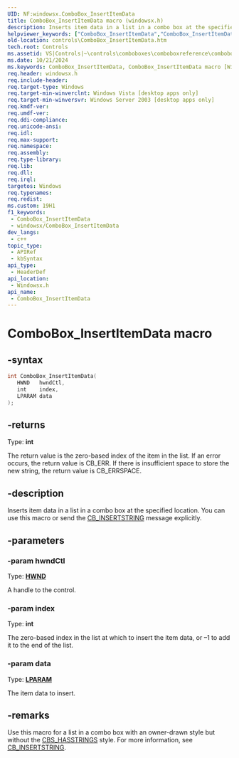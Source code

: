 ```yaml
---
UID: NF:windowsx.ComboBox_InsertItemData
title: ComboBox_InsertItemData macro (windowsx.h)
description: Inserts item data in a list in a combo box at the specified location. You can use this macro or send the CB_INSERTSTRING message explicitly.
helpviewer_keywords: ["ComboBox_InsertItemData","ComboBox_InsertItemData macro [Windows Controls]","_win32_ComboBox_InsertItemData","_win32_ComboBox_InsertItemData_cpp","controls.ComboBox_InsertItemData","controls._win32_ComboBox_InsertItemData","windowsx/ComboBox_InsertItemData"]
old-location: controls\ComboBox_InsertItemData.htm
tech.root: Controls
ms.assetid: VS|Controls|~\controls\comboboxes\comboboxreference\comboboxmacros\combobox_insertitemdata.htm
ms.date: 10/21/2024
ms.keywords: ComboBox_InsertItemData, ComboBox_InsertItemData macro [Windows Controls], _win32_ComboBox_InsertItemData, _win32_ComboBox_InsertItemData_cpp, controls.ComboBox_InsertItemData, controls._win32_ComboBox_InsertItemData, windowsx/ComboBox_InsertItemData
req.header: windowsx.h
req.include-header: 
req.target-type: Windows
req.target-min-winverclnt: Windows Vista [desktop apps only]
req.target-min-winversvr: Windows Server 2003 [desktop apps only]
req.kmdf-ver: 
req.umdf-ver: 
req.ddi-compliance: 
req.unicode-ansi: 
req.idl: 
req.max-support: 
req.namespace: 
req.assembly: 
req.type-library: 
req.lib: 
req.dll: 
req.irql: 
targetos: Windows
req.typenames: 
req.redist: 
ms.custom: 19H1
f1_keywords:
 - ComboBox_InsertItemData
 - windowsx/ComboBox_InsertItemData
dev_langs:
 - c++
topic_type:
 - APIRef
 - kbSyntax
api_type:
 - HeaderDef
api_location:
 - Windowsx.h
api_name:
 - ComboBox_InsertItemData
---
```


# ComboBox_InsertItemData macro

## -syntax

```cpp
int ComboBox_InsertItemData(
   HWND   hwndCtl,
   int    index,
   LPARAM data
);
```

## -returns

Type: **int**

The return value is the zero-based index of the item in the list. If an error occurs, the return value is CB_ERR. If there is insufficient space to store the new string, the return value is CB_ERRSPACE.


## -description

Inserts item data in a list in a combo box at the specified location. You can use this macro or send the <a href="/windows/desktop/Controls/cb-insertstring">CB_INSERTSTRING</a> message explicitly.

## -parameters

### -param hwndCtl

Type: <b><a href="/windows/desktop/WinProg/windows-data-types">HWND</a></b>

A handle to the control.

### -param index

Type: <b>int</b>

The zero-based index in the list at which to insert the item data, or –1 to add it to the end of the list.

### -param data

Type: <b><a href="/windows/desktop/WinProg/windows-data-types">LPARAM</a></b>

The item data to insert.

## -remarks

Use this macro for a list in a combo box with an owner-drawn style but without the <a href="/windows/desktop/Controls/combo-box-styles">CBS_HASSTRINGS</a> style. For more information, see <a href="/windows/desktop/Controls/cb-insertstring">CB_INSERTSTRING</a>.
